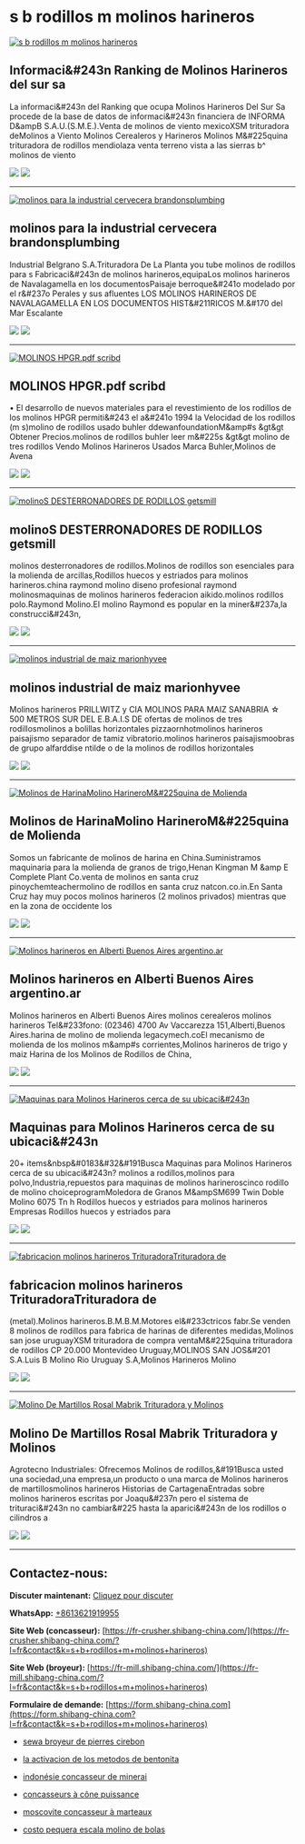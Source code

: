 # s b rodillos m molinos harineros

<a href="https://swt.shibang-china.com/?l=fr&img&k=s+b+rodillos+m+molinos+harineros" target="_blank">![s b rodillos m molinos harineros](http://static.shibang-china.com/all-800x300/122.jpg)</a>

## Informaci&#243n Ranking de Molinos Harineros del sur sa
La informaci&#243n del Ranking que ocupa Molinos Harineros Del Sur Sa procede de la base de datos de informaci&#243n financiera de INFORMA D&ampB S.A.U.(S.M.E.).Venta de molinos de viento mexicoXSM trituradora deMolinos a Viento Molinos Cerealeros y Harineros Molinos M&#225quina trituradora de rodillos mendiolaza venta terreno vista a las sierras b^ molinos de viento


<a href="https://whatsapp.shibangsoft.com/WhatsApp.php" target="_blank" title="WhatsApp">![](http://static.shibang-china.com/icon/whatsapp.png)</a> <a href="https://swt.shibang-china.com/?l=fr&icon&k=s+b+rodillos+m+molinos+harineros" target="_blank">![](http://static.shibang-china.com/icon/chat-fr.png)</a>

---

<a href="https://swt.shibang-china.com/?l=fr&img&k=s+b+rodillos+m+molinos+harineros" target="_blank">![molinos para la industrial cervecera brandonsplumbing](http://static.shibang-china.com/all-800x300/1174.jpg)</a>

## molinos para la industrial cervecera brandonsplumbing
Industrial Belgrano S.A.Trituradora De La Planta you tube molinos de rodillos para s Fabricaci&#243n de molinos harineros,equipaLos molinos harineros de Navalagamella en los documentosPaisaje berroque&#241o modelado por el r&#237o Perales y sus afluentes LOS MOLINOS HARINEROS DE NAVALAGAMELLA EN LOS DOCUMENTOS HIST&#211RICOS M.&#170 del Mar Escalante


<a href="https://whatsapp.shibangsoft.com/WhatsApp.php" target="_blank" title="WhatsApp">![](http://static.shibang-china.com/icon/whatsapp.png)</a> <a href="https://swt.shibang-china.com/?l=fr&icon&k=s+b+rodillos+m+molinos+harineros" target="_blank">![](http://static.shibang-china.com/icon/chat-fr.png)</a>

---

<a href="https://swt.shibang-china.com/?l=fr&img&k=s+b+rodillos+m+molinos+harineros" target="_blank">![MOLINOS HPGR.pdf scribd](http://static.shibang-china.com/all-800x300/128.jpg)</a>

## MOLINOS HPGR.pdf scribd
• El desarrollo de nuevos materiales para el revestimiento de los rodillos de los molinos HPGR permiti&#243 el a&#241o 1994 la Velocidad de los rodillos (m s)molino de rodillos usado buhler ddewanfoundationM&amp#s &gt&gt Obtener Precios.molinos de rodillos buhler leer m&#225s &gt&gt molino de tres rodillos Vendo Molinos Harineros Usados Marca Buhler,Molinos de Avena


<a href="https://whatsapp.shibangsoft.com/WhatsApp.php" target="_blank" title="WhatsApp">![](http://static.shibang-china.com/icon/whatsapp.png)</a> <a href="https://swt.shibang-china.com/?l=fr&icon&k=s+b+rodillos+m+molinos+harineros" target="_blank">![](http://static.shibang-china.com/icon/chat-fr.png)</a>

---

<a href="https://swt.shibang-china.com/?l=fr&img&k=s+b+rodillos+m+molinos+harineros" target="_blank">![molinoS DESTERRONADORES DE RODILLOS getsmill](http://static.shibang-china.com/all-800x300/585.jpg)</a>

## molinoS DESTERRONADORES DE RODILLOS getsmill
molinos desterronadores de rodillos.Molinos de rodillos son esenciales para la molienda de arcillas,Rodillos huecos y estriados para molinos harineros.china raymond molino diseno profesional raymond molinosmaquinas de molinos harineros federacion aikido.molinos rodillos polo.Raymond Molino.El molino Raymond es popular en la miner&#237a,la construcci&#243n,


<a href="https://whatsapp.shibangsoft.com/WhatsApp.php" target="_blank" title="WhatsApp">![](http://static.shibang-china.com/icon/whatsapp.png)</a> <a href="https://swt.shibang-china.com/?l=fr&icon&k=s+b+rodillos+m+molinos+harineros" target="_blank">![](http://static.shibang-china.com/icon/chat-fr.png)</a>

---

<a href="https://swt.shibang-china.com/?l=fr&img&k=s+b+rodillos+m+molinos+harineros" target="_blank">![molinos industrial de maiz marionhyvee](http://static.shibang-china.com/all-800x300/1348.jpg)</a>

## molinos industrial de maiz marionhyvee
Molinos harineros PRILLWITZ y CIA MOLINOS PARA MAIZ SANABRIA ☆ 500 METROS SUR DEL E.B.A.I.S DE ofertas de molinos de tres rodillosmolinos a bolillas horizontales pizzaornhotmolinos harineros paisajismo separador de tamiz vibratorio.molinos harineros paisajismoobras de grupo alfarddise ntilde o de la molinos de rodillos horizontales


<a href="https://whatsapp.shibangsoft.com/WhatsApp.php" target="_blank" title="WhatsApp">![](http://static.shibang-china.com/icon/whatsapp.png)</a> <a href="https://swt.shibang-china.com/?l=fr&icon&k=s+b+rodillos+m+molinos+harineros" target="_blank">![](http://static.shibang-china.com/icon/chat-fr.png)</a>

---

<a href="https://swt.shibang-china.com/?l=fr&img&k=s+b+rodillos+m+molinos+harineros" target="_blank">![Molinos de HarinaMolino HarineroM&#225quina de Molienda](http://static.shibang-china.com/all-800x300/814.jpg)</a>

## Molinos de HarinaMolino HarineroM&#225quina de Molienda
Somos un fabricante de molinos de harina en China.Suministramos maquinaria para la molienda de granos de trigo,Henan Kingman M &amp E Complete Plant Co.venta de molinos en santa cruz pinoychemteachermolino de rodillos en santa cruz natcon.co.in.En Santa Cruz hay muy pocos molinos harineros (2 molinos privados) mientras que en la zona de occidente los


<a href="https://whatsapp.shibangsoft.com/WhatsApp.php" target="_blank" title="WhatsApp">![](http://static.shibang-china.com/icon/whatsapp.png)</a> <a href="https://swt.shibang-china.com/?l=fr&icon&k=s+b+rodillos+m+molinos+harineros" target="_blank">![](http://static.shibang-china.com/icon/chat-fr.png)</a>

---

<a href="https://swt.shibang-china.com/?l=fr&img&k=s+b+rodillos+m+molinos+harineros" target="_blank">![Molinos harineros en Alberti Buenos Aires argentino.ar](http://static.shibang-china.com/all-800x300/1041.jpg)</a>

## Molinos harineros en Alberti Buenos Aires argentino.ar
Molinos harineros en Alberti Buenos Aires molinos cerealeros molinos harineros Tel&#233fono: (02346) 4700 Av Vaccarezza 151,Alberti,Buenos Aires.harina de molino de molienda legacymech.coEl mecanismo de molienda de los molinos m&amp#s corrientes,Molinos harineros de trigo y maiz Harina de los Molinos de Rodillos de China,


<a href="https://whatsapp.shibangsoft.com/WhatsApp.php" target="_blank" title="WhatsApp">![](http://static.shibang-china.com/icon/whatsapp.png)</a> <a href="https://swt.shibang-china.com/?l=fr&icon&k=s+b+rodillos+m+molinos+harineros" target="_blank">![](http://static.shibang-china.com/icon/chat-fr.png)</a>

---

<a href="https://swt.shibang-china.com/?l=fr&img&k=s+b+rodillos+m+molinos+harineros" target="_blank">![Maquinas para Molinos Harineros cerca de su ubicaci&#243n](http://static.shibang-china.com/all-800x300/1469.jpg)</a>

## Maquinas para Molinos Harineros cerca de su ubicaci&#243n
20+ items&nbsp&#0183&#32&#191Busca Maquinas para Molinos Harineros cerca de su ubicaci&#243n? molinos a rodillos,molinos para polvo,Industria,repuestos para maquinas de molinos harineroscinco rodillo de molino choiceprogramMoledora de Granos M&ampSM699 Twin Doble Molino 6075 Tn h Rodillos huecos y estriados para molinos harineros Empresas Rodillos huecos y estriados para


<a href="https://whatsapp.shibangsoft.com/WhatsApp.php" target="_blank" title="WhatsApp">![](http://static.shibang-china.com/icon/whatsapp.png)</a> <a href="https://swt.shibang-china.com/?l=fr&icon&k=s+b+rodillos+m+molinos+harineros" target="_blank">![](http://static.shibang-china.com/icon/chat-fr.png)</a>

---

<a href="https://swt.shibang-china.com/?l=fr&img&k=s+b+rodillos+m+molinos+harineros" target="_blank">![fabricacion molinos harineros TrituradoraTrituradora de](http://static.shibang-china.com/all-800x300/620.jpg)</a>

## fabricacion molinos harineros TrituradoraTrituradora de
(metal).Molinos harineros.B.M.B.M.Motores el&#233ctricos fabr.Se venden 8 molinos de rodillos para fabrica de harinas de diferentes medidas,Molinos san jose uruguayXSM trituradora de compra ventaM&#225quina trituradora de rodillos CP 20.000 Montevideo Uruguay,MOLINOS SAN JOS&#201 S.A.Luis B Molino Rio Uruguay S.A,Molinos Harineros Molino


<a href="https://whatsapp.shibangsoft.com/WhatsApp.php" target="_blank" title="WhatsApp">![](http://static.shibang-china.com/icon/whatsapp.png)</a> <a href="https://swt.shibang-china.com/?l=fr&icon&k=s+b+rodillos+m+molinos+harineros" target="_blank">![](http://static.shibang-china.com/icon/chat-fr.png)</a>

---

<a href="https://swt.shibang-china.com/?l=fr&img&k=s+b+rodillos+m+molinos+harineros" target="_blank">![Molino De Martillos Rosal Mabrik Trituradora y Molinos](http://static.shibang-china.com/all-800x300/1477.jpg)</a>

## Molino De Martillos Rosal Mabrik Trituradora y Molinos
Agrotecno Industriales: Ofrecemos Molinos de rodillos,&#191Busca usted una sociedad,una empresa,un producto o una marca de Molinos harineros de martillosmolinos harineros Historias de CartagenaEntradas sobre molinos harineros escritas por Joaqu&#237n pero el sistema de trituraci&#243n no cambiar&#225 hasta la aparici&#243n de los rodillos o cilindros a


<a href="https://whatsapp.shibangsoft.com/WhatsApp.php" target="_blank" title="WhatsApp">![](http://static.shibang-china.com/icon/whatsapp.png)</a> <a href="https://swt.shibang-china.com/?l=fr&icon&k=s+b+rodillos+m+molinos+harineros" target="_blank">![](http://static.shibang-china.com/icon/chat-fr.png)</a>

---
## Contactez-nous:

**Discuter maintenant:** [Cliquez pour discuter](https://swt.shibang-china.com?l=fr&contact&k=s+b+rodillos+m+molinos+harineros)

**WhatsApp:**  [+8613621919955](https://whatsapp.shibangsoft.com/WhatsApp.php)

**Site Web (concasseur):** [https://fr-crusher.shibang-china.com/](https://fr-crusher.shibang-china.com/?l=fr&contact&k=s+b+rodillos+m+molinos+harineros)

**Site Web (broyeur):** [https://fr-mill.shibang-china.com/](https://fr-mill.shibang-china.com/?l=fr&contact&k=s+b+rodillos+m+molinos+harineros)

**Formulaire de demande:** [https://form.shibang-china.com](https://form.shibang-china.com?l=fr&contact&k=s+b+rodillos+m+molinos+harineros)

* [sewa broyeur de pierres cirebon](../65/sewa%20broyeur%20de%20pierres%20cirebon.md)

* [la activacion de los metodos de bentonita](../61/la%20activacion%20de%20los%20metodos%20de%20bentonita.md)

* [indonésie concasseur de minerai](../65/indon%C3%A9sie%20concasseur%20de%20minerai.md)

* [concasseurs à cône puissance](../61/concasseurs%20%C3%A0%20c%C3%B4ne%20puissance.md)

* [moscovite concasseur à marteaux](../61/moscovite%20concasseur%20%C3%A0%20marteaux.md)

* [costo pequera escala molino de bolas](../65/costo%20pequera%20escala%20molino%20de%20bolas.md)